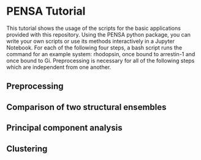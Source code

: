 # PENSA Tutorial 

This tutorial shows the usage of the scripts for the basic applications provided with this repository. Using the PENSA python package, you can write your own scripts or use its methods interactively in a Jupyter Notebook.
For each of the following four steps, a bash script runs the command for an example system: rhodopsin, once bound to arrestin-1 and once bound to Gi.
Preprocessing is necessary for all of the following steps which are independent from one another.

## Preprocessing

## Comparison of two structural ensembles

## Principal component analysis

## Clustering


